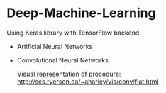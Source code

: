 # Deep-Machine-Learning
Using Keras library with TensorFlow backend

- Artificial Neural Networks

- Convolutional Neural Networks

  Visual representation of procedure: http://scs.ryerson.ca/~aharley/vis/conv/flat.html

